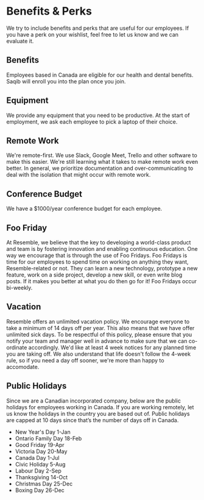 # Benefits & Perks

We try to include benefits and perks that are useful for our employees. If you have a perk on your wishlist, feel free to let us know and we can evaluate it.

## Benefits

Employees based in Canada are eligible for our health and dental benefits. Saqib will enroll you into the plan once you join.

## Equipment

We provide any equipment that you need to be productive. At the start of employment, we ask each employee to pick a laptop of their choice.

## Remote Work

We're remote-first. We use Slack, Google Meet, Trello and other software to make this easier. We're still learning what it takes to make remote work even better. In general, we prioritize documentation and over-communicating to deal with the isolation that might occur with remote work.

## Conference Budget

We have a $1000/year conference budget for each employee.

## Foo Friday

At Resemble, we believe that the key to developing a world-class product and team is by fostering innovation and enabling continuous education. One way we encourage that is through the use of Foo Fridays. Foo Fridays is time for our employees to spend time on working on anything they want, Resemble-related or not. They can learn a new technology, prototype a new feature, work on a side project, develop a new skill, or even write blog posts. If it makes you better at what you do then go for it! Foo Fridays occur bi-weekly.

## Vacation

Resemble offers an unlimited vacation policy. We encourage everyone to take a minimum of 14 days off per year. This also means that we have offer unlimited sick days. To be respectful of this policy, please ensure that you notify your team and manager well in advance to make sure that we can co-ordinate accordingly. We'd like at least 4 week notices for any planned time you are taking off. We also understand that life doesn't follow the 4-week rule, so if you need a day off sooner, we're more than happy to accomodate.

## Public Holidays

Since we are a Canadian incorporated company, below are the public holidays for employees working in Canada. If you are working remotely, let us know the holidays in the country you are based out of. Public holidays are capped at 10 days since that’s the number of days off in Canada.

- New Year's Day	1-Jan
- Ontario Family Day	18-Feb
- Good Friday	19-Apr
- Victoria Day	20-May
- Canada Day	1-Jul
- Civic Holiday	5-Aug
- Labour Day	2-Sep
- Thanksgiving	14-Oct
- Christmas Day	25-Dec
- Boxing Day	26-Dec
